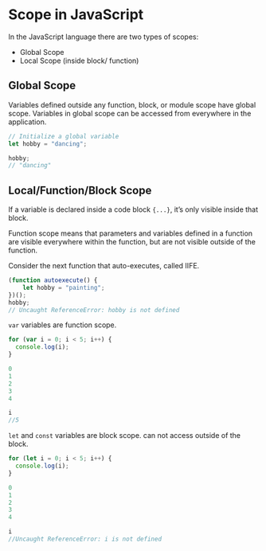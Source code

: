 
# Scope in JavaScript

In the JavaScript language there are two types of scopes:

-   Global Scope
-   Local Scope (inside block/ function)

## Global Scope
Variables defined outside any function, block, or module scope have global scope.
Variables in global scope can be accessed from everywhere in the application.
```javascript
// Initialize a global variable
let hobby = "dancing";

hobby;
// "dancing"
```

## Local/Function/Block Scope

If a variable is declared inside a code block `{...}`, it’s only visible inside that block.

Function scope means that parameters and variables defined in a function are visible everywhere within the function, but are not visible outside of the function.


Consider the next function that auto-executes, called IIFE.
```javascript
(function autoexecute() {
    let hobby = "painting";
})();
hobby;
// Uncaught ReferenceError: hobby is not defined
```

`var` variables are function scope.
```javascript
for (var i = 0; i < 5; i++) {
  console.log(i);
}

0
1
2
3
4

i
//5
```
`let` and `const` variables are block scope. can not access outside of the block.
```javascript
for (let i = 0; i < 5; i++) {
  console.log(i);
}

0
1
2
3
4

i
//Uncaught ReferenceError: i is not defined
```
<!--stackedit_data:
eyJoaXN0b3J5IjpbLTExMTE0MTg5MTUsLTUxMDAzMjUzLDE1OT
Y4NjU0MSw0MDEyOTAwODZdfQ==
-->
